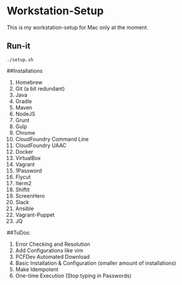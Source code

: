 # Workstation-Setup
This is my workstation-setup for Mac only at the moment.

## Run-it
    ./setup.sh
   

##Installations

1. Homebrew
2. Git (a bit redundant)
3. Java
4. Gradle
5. Maven
6. NodeJS
7. Grunt
8. Gulp
9. Chrome
10. CloudFoundry Command Line
11. CloudFoundry UAAC
12. Docker
13. VirtualBox
14. Vagrant
15. 1Password
16. Flycut
17. Iterm2
18. Shiftit
19. ScreenHero
20. Slack
21. Ansible
22. Vagrant-Puppet
23. JQ

##ToDos:
1. Error Checking and Resolution
2. Add Configurations like vim
3. PCFDev Automated Download
4. Basic Installation & Configuration (smaller amount of installations)
5. Make Idempotent
6. One-time Execution (Stop typing in Passwords)
